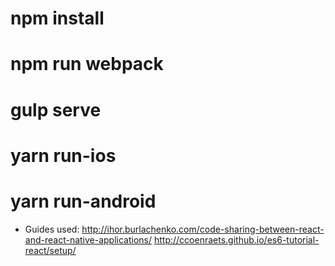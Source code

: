 # npm install

# npm run webpack

# gulp serve

# yarn run-ios

# yarn run-android

* Guides used:
  http://ihor.burlachenko.com/code-sharing-between-react-and-react-native-applications/
  http://ccoenraets.github.io/es6-tutorial-react/setup/

